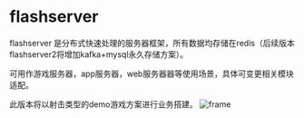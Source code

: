 # flashserver
flashserver 是分布式快速处理的服务器框架，所有数据均存储在redis（后续版本flashserver2将增加kafka+mysql永久存储方案）。

可用作游戏服务器，app服务器，web服务器器等使用场景，具体可变更相关模块适配。

此版本将以射击类型的demo游戏方案进行业务搭建。
![frame](https://github.com/wucanghai/flashserver/blob/master/frame.png)
